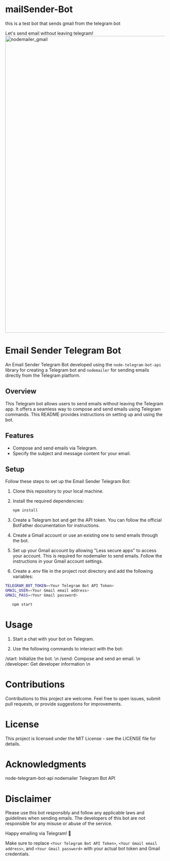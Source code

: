 # mailSender-Bot
this is a test bot that sends gmail from the telegram bot

Let's send email without leaving telegram!
<img width="936" alt="nodemailer_gmail" src="https://github.com/yididiya-kassahun/mailSender-Bot/assets/57259174/63fe806c-2208-4b25-b448-80b52a72a39f">



# Email Sender Telegram Bot

An Email Sender Telegram Bot developed using the `node-telegram-bot-api` library for creating a Telegram bot and `nodemailer` for sending emails directly from the Telegram platform.

## Overview

This Telegram bot allows users to send emails without leaving the Telegram app. It offers a seamless way to compose and send emails using Telegram commands. This README provides instructions on setting up and using the bot.

## Features

- Compose and send emails via Telegram.
- Specify the subject and message content for your email.

## Setup

Follow these steps to set up the Email Sender Telegram Bot:

1. Clone this repository to your local machine.

2. Install the required dependencies:
   ```bash
   npm install

1. Create a Telegram bot and get the API token. You can follow the official BotFather documentation for instructions.

2. Create a Gmail account or use an existing one to send emails through the bot.

3. Set up your Gmail account by allowing "Less secure apps" to access your account. This is required for nodemailer to send emails. Follow the instructions in your Gmail account settings.

4. Create a .env file in the project root directory and add the following variables:

```bash
TELEGRAM_BOT_TOKEN=<Your Telegram Bot API Token>
GMAIL_USER=<Your Gmail email address>
GMAIL_PASS=<Your Gmail password>
```

```bash
   npm start
```
# Usage
1. Start a chat with your bot on Telegram.

2. Use the following commands to interact with the bot:

/start: Initialize the bot. \n
/send: Compose and send an email. \n
/developer: Get developer information \n

# Contributions
Contributions to this project are welcome. Feel free to open issues, submit pull requests, or provide suggestions for improvements.

# License
This project is licensed under the MIT License - see the LICENSE file for details.

# Acknowledgments
node-telegram-bot-api
nodemailer
Telegram Bot API

# Disclaimer
Please use this bot responsibly and follow any applicable laws and guidelines when sending emails. The developers of this bot are not responsible for any misuse or abuse of the service.

Happy emailing via Telegram! 🎉

Make sure to replace `<Your Telegram Bot API Token>`, `<Your Gmail email address>`, and `<Your Gmail password>` with your actual bot token and Gmail credentials.
